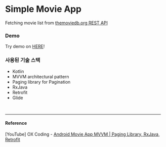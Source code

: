 # Simple Movie App

 Fetching movie list from  [themoviedb.org REST API](https://developers.themoviedb.org/3/movies/get-popular-movies)


### Demo

 Try demo on [HERE](https://appetize.io/app/vpkhc07n1w4nu7kbvdhtb6qq5r?device=pixel4&scale=75&orientation=portrait&osVersion=10.0)!
 

### 사용된 기술 스택

- Kotlin
- MVVM architectural pattern
- Paging library for Pagination
- RxJava
- Retrofit
- Glide


<br>

---

#### Reference
[YouTube] OX Coding - [Android Movie App MVVM | Paging Library, RxJava, Retrofit](https://www.youtube.com/playlist?list=PLRRNzqzbPLd906bPH-xFz9Oy2IcjqVWCH)
